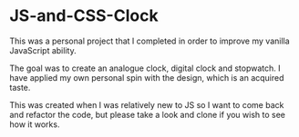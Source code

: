# JS-and-CSS-Clock

This was a personal project that I completed in order to improve my vanilla JavaScript ability. 

The goal was to create an analogue clock, digital clock and stopwatch. I have applied my own personal spin with the design, which is an acquired taste. 

This was created when I was relatively new to JS so I want to come back and refactor the code, but please take a look and clone if you wish to see how it works. 




 
